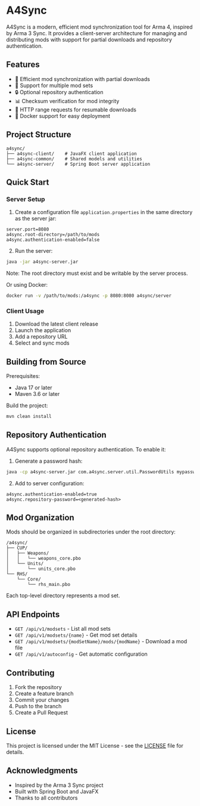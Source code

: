 # A4Sync

A4Sync is a modern, efficient mod synchronization tool for Arma 4, inspired by Arma 3 Sync. It provides a client-server architecture for managing and distributing mods with support for partial downloads and repository authentication.

## Features

- 📁 Efficient mod synchronization with partial downloads
- 🔄 Support for multiple mod sets
- 🔒 Optional repository authentication
- 📊 Checksum verification for mod integrity
- 🚀 HTTP range requests for resumable downloads
- 🐳 Docker support for easy deployment

## Project Structure

```
a4sync/
├── a4sync-client/    # JavaFX client application
├── a4sync-common/    # Shared models and utilities
└── a4sync-server/    # Spring Boot server application
```

## Quick Start

### Server Setup

1. Create a configuration file `application.properties` in the same directory as the server jar:
```properties
server.port=8080
a4sync.root-directory=/path/to/mods
a4sync.authentication-enabled=false
```

2. Run the server:
```bash
java -jar a4sync-server.jar
```

Note: The root directory must exist and be writable by the server process.

Or using Docker:
```bash
docker run -v /path/to/mods:/a4sync -p 8080:8080 a4sync/server
```

### Client Usage

1. Download the latest client release
2. Launch the application
3. Add a repository URL
4. Select and sync mods

## Building from Source

Prerequisites:
- Java 17 or later
- Maven 3.6 or later

Build the project:
```bash
mvn clean install
```

## Repository Authentication

A4Sync supports optional repository authentication. To enable it:

1. Generate a password hash:
```bash
java -cp a4sync-server.jar com.a4sync.server.util.PasswordUtils mypassword
```

2. Add to server configuration:
```properties
a4sync.authentication-enabled=true
a4sync.repository-password=<generated-hash>
```

## Mod Organization

Mods should be organized in subdirectories under the root directory:
```
/a4sync/
├── CUP/
│   ├── Weapons/
│   │   └── weapons_core.pbo
│   └── Units/
│       └── units_core.pbo
└── RHS/
    └── Core/
        └── rhs_main.pbo
```

Each top-level directory represents a mod set.

## API Endpoints

- `GET /api/v1/modsets` - List all mod sets
- `GET /api/v1/modsets/{name}` - Get mod set details
- `GET /api/v1/modsets/{modSetName}/mods/{modName}` - Download a mod file
- `GET /api/v1/autoconfig` - Get automatic configuration

## Contributing

1. Fork the repository
2. Create a feature branch
3. Commit your changes
4. Push to the branch
5. Create a Pull Request

## License

This project is licensed under the MIT License - see the [LICENSE](LICENSE) file for details.

## Acknowledgments

- Inspired by the Arma 3 Sync project
- Built with Spring Boot and JavaFX
- Thanks to all contributors
